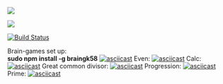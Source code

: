 <a href="https://codeclimate.com/github/kir58/project-lvl1-s412/maintainability"><img src="https://api.codeclimate.com/v1/badges/989d2dfe494ad8f7aee8/maintainability" /></a>

<a href="https://codeclimate.com/github/kir58/project-lvl1-s412/test_coverage"><img src="https://api.codeclimate.com/v1/badges/989d2dfe494ad8f7aee8/test_coverage" /></a>

[![Build Status](https://travis-ci.org/kir58/project-lvl1-s412.svg?branch=master)](https://travis-ci.org/kir58/project-lvl1-s412)

Brain-games set up:  
**sudo npm install -g braingk58** 
[![asciicast](https://asciinema.org/a/Jur2pUwT1JN3qRyY26BPw0Ugp.png)](https://asciinema.org/a/Jur2pUwT1JN3qRyY26BPw0Ugpg) 
Even:
[![asciicast](https://asciinema.org/a/2aarRFpAn8chLajpjHUjDUM7E.png)](https://asciinema.org/a/2aarRFpAn8chLajpjHUjDUM7E)
Calc:
[![asciicast](https://asciinema.org/a/DfRiqmk3PJ2r2r7MGcomLyTjG.png)](https://asciinema.org/a/DfRiqmk3PJ2r2r7MGcomLyTjG)
Great common divisor:
[![asciicast](https://asciinema.org/a/2idAKdYFnseJ80gsolo6ec3lR.png)](https://asciinema.org/a/2idAKdYFnseJ80gsolo6ec3lR)
Progression:
[![asciicast](https://asciinema.org/a/Z9VXN7fxJ7fz0wIczWOFqHo3m.png)](https://asciinema.org/a/Z9VXN7fxJ7fz0wIczWOFqHo3m)
Prime:
[![asciicast](https://asciinema.org/a/u21Xw2MkNzGeXaiyk7DbSXRde.png)](https://asciinema.org/a/u21Xw2MkNzGeXaiyk7DbSXRde)
